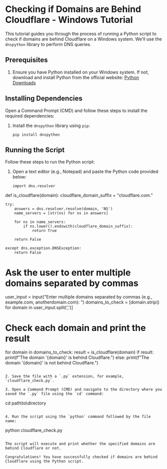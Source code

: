 

# Checking if Domains are Behind Cloudflare - Windows Tutorial

This tutorial guides you through the process of running a Python script to check if domains are behind Cloudflare on a Windows system. We'll use the `dnspython` library to perform DNS queries.

## Prerequisites

1. Ensure you have Python installed on your Windows system. If not, download and install Python from the official website: [Python Downloads](https://www.python.org/downloads/)

## Installing Dependencies

Open a Command Prompt (CMD) and follow these steps to install the required dependencies:

1. Install the `dnspython` library using `pip`:

   ```
   pip install dnspython
   ```

## Running the Script

Follow these steps to run the Python script:

1. Open a text editor (e.g., Notepad) and paste the Python code provided below:

   ```
   import dns.resolver

def is_cloudflare(domain):
    cloudflare_domain_suffix = "cloudflare.com."

    try:
        answers = dns.resolver.resolve(domain, 'NS')
        name_servers = [str(ns) for ns in answers]

        for ns in name_servers:
            if ns.lower().endswith(cloudflare_domain_suffix):
                return True

        return False

    except dns.exception.DNSException:
        return False

# Ask the user to enter multiple domains separated by commas
user_input = input("Enter multiple domains separated by commas (e.g., example.com, anotherdomain.com): ")
domains_to_check = [domain.strip() for domain in user_input.split(',')]

# Check each domain and print the result
for domain in domains_to_check:
    result = is_cloudflare(domain)
    if result:
        print(f"The domain '{domain}' is behind Cloudflare.")
    else:
        print(f"The domain '{domain}' is not behind Cloudflare.")

   ```

2. Save the file with a `.py` extension, for example, `cloudflare_check.py`.

3. Open a Command Prompt (CMD) and navigate to the directory where you saved the `.py` file using the `cd` command:

   ```
   cd path\to\directory
   ```

4. Run the script using the `python` command followed by the file name:

   ```
   python cloudflare_check.py
   ```

The script will execute and print whether the specified domains are behind Cloudflare or not.

Congratulations! You have successfully checked if domains are behind Cloudflare using the Python script.




